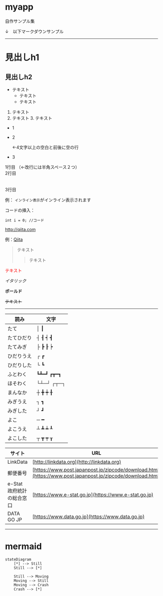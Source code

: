 # myapp

自作サンプル集

↓　以下マークダウンサンプル

----------------------------------------------------------------------------

# 見出しh1
## 見出しh2

* テキスト
    * テキスト
    * テキスト
    
1. テキスト
2. テキスト
    3. テキスト
        

- 1
- 2

    ←4文字以上の空白と前後に空の行

- 3


1行目  （←改行には半角スペース２つ）　     
2行目     
<br>
<br>
3行目  



例： `インライン表示`がインライン表示されます


コードの挿入：
```java:title
int i = 0; //コード
```

<http://qiita.com>

例：[Qiita](http://qiita.com)


> テキスト
>> テキスト


<font color="Red">テキスト</font>

_イタリック_

__ボールド__

~~テキスト~~

***


| 読み | 文字 |
|----- | ----- | 
| たて | │ ┃   |
| たてひだり |  ┤ ┨ ┥ ┫  |
| たてみぎ |	├ ┣ ┠ ┝  | 
| ひだりうえ |	┌ ┏  | 
| ひだりした |	└ ┗  | 
| ふとわく |	┗┻━┛ ┏┳━┓  | 
| ほそわく |	└┴─┘ ┌┬─┐ | 
| まんなか |	┼ ╋ ┿ ╂  | 
| みぎうえ |	┐ ┓  | 
| みぎした | 	┘ ┛  | 
| よこ |	─ ━  |  
| よこうえ |	┴ ┻ ┷ ┸   | 
| よこした |	┬ ┳ ┯ ┰   | 



|  サイト  |  URL  |
| ---- | ---- |
|  LinkData  |  [http://linkdata.org](http://linkdata.org)  |
|  郵便番号  |  [https://www.post.japanpost.jp/zipcode/download.html](https://www.post.japanpost.jp/zipcode/download.html)   |
|  e-Stat 政府統計の総合窓口  |  [https://www.e-stat.go.jp](https://www.e-stat.go.jp)   |
|  DATA GO JP  |  [https://www.data.go.jp](https://www.data.go.jp)   |

***


# mermaid


```mermaid
stateDiagram
    [*] --> Still
    Still --> [*]

    Still --> Moving
    Moving --> Still
    Moving --> Crash
    Crash --> [*]
```




